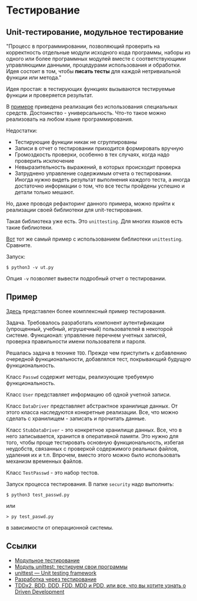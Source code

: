 # Тестирование

## Unit-тестирование, модульное тестирование

"Процесс в программировании, позволяющий проверить на корректность
отдельные модули исходного кода программы, наборы из одного или более
программных модулей вместе с соответствующими управляющими данными,
процедурами использования и обработки. Идея состоит в том, чтобы
**писать тесты** для каждой нетривиальной функции или метода."

Идея простая: в тестирующих функциях вызываются тестируемые функции и
проверяется результат.

В [примере](example/handy.py) приведена реализация без использования
специальных средств. Достоинство - универсальность. Что-то такое можно
реализовать на любом языке программирования.

Недостатки:

* Тестирующие функции никак не сгруппированы
* Записи в отчет о тестировании приходится формировать вручную
* Громоздкость проверки, особенно в тех случаях, когда надо проверить
  исключение
* Невыразительность выражений, в которых происходит проверка
* Затруднено управление содержимым отчета о тестировании. Иногда нужно
  видеть результат выполнения каждого теста, а иногда достаточно
  информации о том, что все тесты пройдены успешно и детали только
  мешают.

Но, даже проводя рефакторинг данного примера, можно прийти к
реализации своей библиотеки для unit-тестирования.

Такая библиотека уже есть. Это `unittesting`. Для многих языков есть
такие библиотеки.

[Вот](ut.py) тот же самый пример с использованием библиотеки
`unittesting`. Сравните.

Запуск:

```
$ python3 -v ut.py
```

Опция `-v` позволяет вывести подробный отчет о тестировании.

## Пример

[Здесь](security) представлен более комплексный пример тестирования.

Задача. Требовалось разработать компонент аутентификации (упрощенный,
учебный, игрушечный) пользователей в некоторой системе. Функционал:
управление перечнем учетных записей, проверка правильности имени
пользователя и пароля.

Решалась задача в технике `TDD`. Прежде чем приступить к добавлению
очередной функциональности, добавлялся тест, покрывающий будущую
функциональность.

Класс `Passwd` содержит методы, реализующие требуемую
функциональность.

Класс `User` представляет информацию об одной учетной записи.

Класс `DataDriver` представляет абстрактное хранилище данных. От этого
класса наследуются конкретные реализации. Все, что можно сделать с
хранилищем - записать и прочитать данные.

Класс `StubDataDriver` - это конкретное хранилище данных. Все, что в
него записывается, хранится в оперативной памяти. Это нужно для того,
чтобы проще тестировать основную функциональность, избегая неудобств,
связанных с проверкой содержимого реальных файлов, удаления их и
т.п. Впрочем, вместо этого можно было использовать механизм временных
файлов.

Класс `TestPasswd` - это набор тестов.

Запуск процесса тестирования. В папке `security` надо выполнить:

```
$ python3 test_passwd.py
```

или

```
> py test_paswd.py
```

в зависимости от операционной системы.

## Ссылки

* [Модульное тестирование](https://ru.wikipedia.org/wiki/%D0%9C%D0%BE%D0%B4%D1%83%D0%BB%D1%8C%D0%BD%D0%BE%D0%B5_%D1%82%D0%B5%D1%81%D1%82%D0%B8%D1%80%D0%BE%D0%B2%D0%B0%D0%BD%D0%B8%D0%B5)
* [Модуль unittest: тестируем свои программы](https://pythonworld.ru/moduli/modul-unittest.html)
* [unittest — Unit testing framework](https://docs.python.org/3/library/unittest.html)
* [Разработка через тестирование](https://ru.wikipedia.org/wiki/%D0%A0%D0%B0%D0%B7%D1%80%D0%B0%D0%B1%D0%BE%D1%82%D0%BA%D0%B0_%D1%87%D0%B5%D1%80%D0%B5%D0%B7_%D1%82%D0%B5%D1%81%D1%82%D0%B8%D1%80%D0%BE%D0%B2%D0%B0%D0%BD%D0%B8%D0%B5)
* [ TDDx2, BDD, DDD, FDD, MDD и PDD, или все, что вы хотите узнать о Driven Development ](https://habr.com/ru/post/459620/)
